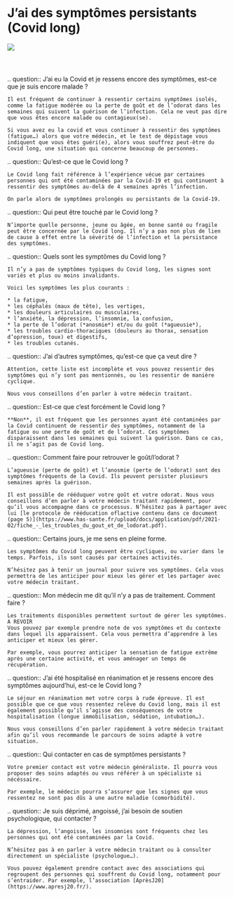 # J’ai des symptômes persistants (Covid long)

<img src="illustrations/covid.svg">

<header></header>


<div itemscope itemtype="https://schema.org/FAQPage">

.. question:: J’ai eu la Covid et je ressens encore des symptômes, est-ce que je suis encore malade ?

    Il est fréquent de continuer à ressentir certains symptômes isolés, comme la fatigue modérée ou la perte de goût et de l’odorat dans les semaines qui suivent la guérison de l’infection. Cela ne veut pas dire que vous êtes encore malade ou contagieux(se).

    Si vous avez eu la covid et vous continuer à ressentir des symptômes (fatigue…) alors que votre médecin, et le test de dépistage vous indiquent que vous êtes guéri(e), alors vous souffrez peut-être du Covid long, une situation qui concerne beaucoup de personnes.


.. question:: Qu’est-ce que le Covid long ?

    Le Covid long fait référence à l’expérience vécue par certaines personnes qui ont été contaminées par la Covid-19 et qui continuent à ressentir des symptômes au-delà de 4 semaines après l’infection.

    On parle alors de symptômes prolongés ou persistants de la Covid-19.


.. question:: Qui peut être touché par le Covid long ?

    N’importe quelle personne, jeune ou âgée, en bonne santé ou fragile peut être concernée par le Covid long. Il n’y a pas non plus de lien de cause à effet entre la sévérité de l’infection et la persistance des symptômes.


.. question:: Quels sont les symptômes du Covid long ?

    Il n’y a pas de symptômes typiques du Covid long, les signes sont variés et plus ou moins invalidants.

    Voici les symptômes les plus courants :

    * la fatigue,
    * les céphalés (maux de tête), les vertiges,
    * les douleurs articulaires ou musculaires,
    * l’anxiété, la dépression, l’insomnie, la confusion,
    * la perte de l’odorat (*anosmie*) et/ou du goût (*agueusie*),
    * les troubles cardio-thoraciques (douleurs au thorax, sensation d’opression, toux) et digestifs,
    * les troubles cutanés.


.. question:: J’ai d’autres symptômes, qu’est-ce que ça veut dire ?

    Attention, cette liste est incomplète et vous pouvez ressentir des symptômes qui n’y sont pas mentionnés, ou les ressentir de manière cyclique.

    Nous vous conseillons d’en parler à votre médecin traitant.


.. question:: Est-ce que c’est forcément le Covid long ?

    **Non**, il est fréquent que les personnes ayant été contaminées par la Covid continuent de ressentir des symptômes, notamment de la fatigue ou une perte de goût et de l’odorat. Ces symptômes disparaissent dans les semaines qui suivent la guérison. Dans ce cas, il ne s’agit pas de Covid long.


.. question:: Comment faire pour retrouver le goût/l’odorat ?

    L’agueusie (perte de goût) et l’anosmie (perte de l’odorat) sont des symptômes fréquents de la Covid. Ils peuvent persister plusieurs semaines après la guérison.

    Il est possible de rééduquer votre goût et votre odorat. Nous vous conseillons d’en parler à votre médecin traitant rapidement, pour qu’il vous accompagne dans ce processus. N’hésitez pas à partager avec lui [le protocole de rééducation oflactive contenu dans ce document (page 5)](https://www.has-sante.fr/upload/docs/application/pdf/2021-02/fiche_-_les_troubles_du_gout_et_de_lodorat.pdf).


.. question:: Certains jours, je me sens en pleine forme.

    Les symptômes du Covid long peuvent être cycliques, ou varier dans le temps. Parfois, ils sont causés par certaines activités.

    N’hésitez pas à tenir un journal pour suivre vos symptômes. Cela vous permettra de les anticiper pour mieux les gérer et les partager avec votre médecin traitant.


.. question:: Mon médecin me dit qu’il n’y a pas de traitement. Comment faire ?

    Les traitements disponibles permettent surtout de gérer les symptômes.
    A REVOIR
    Vous pouvez par exemple prendre note de vos symptômes et du contexte dans lequel ils apparaissent. Cela vous permettra d’apprendre à les anticiper et mieux les gérer.

    Par exemple, vous pourrez anticiper la sensation de fatigue extrême après une certaine activité, et vous aménager un temps de récupération.


.. question:: J’ai été hospitalisé en réanimation et je ressens encore des symptômes aujourd’hui, est-ce le Covid long ?

    Le séjour en réanimation met votre corps à rude épreuve. Il est possible que ce que vous ressentez relève du Covid long, mais il est également possible qu’il s’agisse des conséquences de votre hospitalisation (longue immobilisation, sédation, intubation…).

    Nous vous conseillons d’en parler rapidement à votre médecin traitant afin qu’il vous recommande le parcours de soins adapté à votre situation.


.. question:: Qui contacter en cas de symptômes persistants ?

    Votre premier contact est votre médecin généraliste. Il pourra vous proposer des soins adaptés ou vous référer à un spécialiste si nécéssaire.

    Par exemple, le médecin pourra s’assurer que les signes que vous ressentez ne sont pas dûs à une autre maladie (comorbidité).


.. question:: Je suis déprimé, angoissé, j’ai besoin de soutien psychologique, qui contacter ?

    La dépression, l’angoisse, les insomnies sont fréquents chez les personnes qui ont été contaminées par la Covid.

    N’hésitez pas à en parler à votre médecin traitant ou à consulter directement un spécialiste (psychologue…).

    Vous pouvez également prendre contact avec des associations qui regroupent des personnes qui souffrent du Covid long, notamment pour s’entraider. Par exemple, l’association [AprèsJ20](https://www.apresj20.fr/).

</div>
